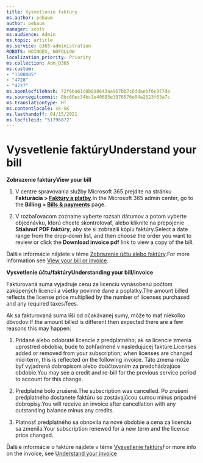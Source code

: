 ```yaml
---
title: Vysvetlenie faktúry
ms.author: pebaum
author: pebaum
manager: scotv
ms.audience: Admin
ms.topic: article
ms.service: o365-administration
ROBOTS: NOINDEX, NOFOLLOW
localization_priority: Priority
ms.collection: Adm_O365
ms.custom:
- "1500005"
- "4728"
- "4727"
ms.openlocfilehash: 72f6ba61c8b898643aa967bb7c6ddaebf6c977de
ms.sourcegitcommit: 8bc60ec34bc1e40685e3976576e04a2623f63a7c
ms.translationtype: HT
ms.contentlocale: sk-SK
ms.lasthandoff: 04/15/2021
ms.locfileid: "51796872"
---
```

# <a name="understand-your-bill"></a><span data-ttu-id="da3ec-102">Vysvetlenie faktúry</span><span class="sxs-lookup"><span data-stu-id="da3ec-102">Understand your bill</span></span>

<span data-ttu-id="da3ec-103">**Zobrazenie faktúry**</span><span class="sxs-lookup"><span data-stu-id="da3ec-103">**View your bill**</span></span>

1. <span data-ttu-id="da3ec-104">V centre spravovania služby Microsoft 365 prejdite na stránku **Fakturácia > [Faktúry a platby](https://go.microsoft.com/fwlink/p/?linkid=848039)**.</span><span class="sxs-lookup"><span data-stu-id="da3ec-104">In the Microsoft 365 admin center, go to the **Billing > [Bills & payments](https://go.microsoft.com/fwlink/p/?linkid=848039)** page.</span></span>

2. <span data-ttu-id="da3ec-105">V rozbaľovacom zozname vyberte rozsah dátumov a potom vyberte objednávku, ktorú chcete skontrolovať, alebo kliknite na prepojenie **Stiahnuť PDF faktúry**, aby ste si zobrazili kópiu faktúry.</span><span class="sxs-lookup"><span data-stu-id="da3ec-105">Select a date range from the drop-down list, and then choose the order you want to review or click the **Download invoice pdf** link to view a copy of the bill.</span></span>

<span data-ttu-id="da3ec-106">Ďalšie informácie nájdete v téme [Zobrazenie účtu alebo faktúry](https://docs.microsoft.com/microsoft-365/commerce/billing-and-payments/view-your-bill-or-invoice).</span><span class="sxs-lookup"><span data-stu-id="da3ec-106">For more information see [View your bill or invoice](https://docs.microsoft.com/microsoft-365/commerce/billing-and-payments/view-your-bill-or-invoice).</span></span>

<span data-ttu-id="da3ec-107">**Vysvetlenie účtu/faktúry**</span><span class="sxs-lookup"><span data-stu-id="da3ec-107">**Understanding your bill/invoice**</span></span>

<span data-ttu-id="da3ec-108">Fakturovaná suma vyjadruje cenu za licenciu vynásobenú počtom zakúpených licencií a všetky povinné dane a poplatky.</span><span class="sxs-lookup"><span data-stu-id="da3ec-108">The amount billed reflects the license price multiplied by the number of licenses purchased and any required taxes/fees.</span></span>

<span data-ttu-id="da3ec-109">Ak sa fakturovaná suma líši od očakávanej sumy, môže to mať niekoľko dôvodov:</span><span class="sxs-lookup"><span data-stu-id="da3ec-109">If the amount billed is different then expected there are a few reasons this may happen:</span></span>

1. <span data-ttu-id="da3ec-110">Pridané alebo odobraté licencie z predplatného; ak sa licencie zmenia uprostred obdobia, bude to zohľadnené v nasledujúcej faktúre.</span><span class="sxs-lookup"><span data-stu-id="da3ec-110">Licenses added or removed from your subscription; when licenses are changed mid-term, this is reflected on the following invoice.</span></span>  <span data-ttu-id="da3ec-111">Táto zmena môže byť vyjadrená dobropisom alebo doúčtovaním za predchádzajúce obdobie.</span><span class="sxs-lookup"><span data-stu-id="da3ec-111">You may see a credit and re-bill for the previous service period to account for this change.</span></span>

2. <span data-ttu-id="da3ec-112">Predplatné bolo zrušené.</span><span class="sxs-lookup"><span data-stu-id="da3ec-112">The subscription was cancelled.</span></span>  <span data-ttu-id="da3ec-113">Po zrušení predplatného dostanete faktúru so zostávajúcou sumou mínus prípadné dobropisy.</span><span class="sxs-lookup"><span data-stu-id="da3ec-113">You will receive an invoice after cancellation with any outstanding balance minus any credits.</span></span>

3. <span data-ttu-id="da3ec-114">Platnosť predplatného sa obnovila na nové obdobie a cena za licenciu sa zmenila.</span><span class="sxs-lookup"><span data-stu-id="da3ec-114">Your subscription renewed for a new term and the license price changed.</span></span>  

<span data-ttu-id="da3ec-115">Ďalšie informácie o faktúre nájdete v téme [Vysvetlenie faktúry](https://support.office.com/article/Understand-your-invoice-for-Office-365-for-business-0724b428-fb59-4962-8c37-6674166d7507)</span><span class="sxs-lookup"><span data-stu-id="da3ec-115">For more info on the invoice, see [Understand your invoice](https://support.office.com/article/Understand-your-invoice-for-Office-365-for-business-0724b428-fb59-4962-8c37-6674166d7507)</span></span>

